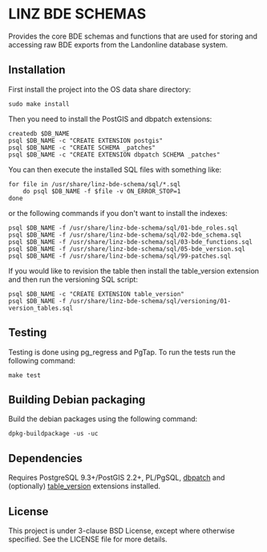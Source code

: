 LINZ BDE SCHEMAS
================

Provides the core BDE schemas and functions that are used for storing
and accessing raw BDE exports from the Landonline database system.

Installation
------------

First install the project into the OS data share directory:

```shell
sudo make install
```

Then you need to install the PostGIS and dbpatch extensions:

```shell
createdb $DB_NAME
psql $DB_NAME -c "CREATE EXTENSION postgis"
psql $DB_NAME -c "CREATE SCHEMA _patches"
psql $DB_NAME -c "CREATE EXTENSION dbpatch SCHEMA _patches"
```

You can then execute the installed SQL files with something like:

```shell
for file in /usr/share/linz-bde-schema/sql/*.sql
    do psql $DB_NAME -f $file -v ON_ERROR_STOP=1
done
```

or the following commands if you don't want to install the indexes:

```shell
psql $DB_NAME -f /usr/share/linz-bde-schema/sql/01-bde_roles.sql
psql $DB_NAME -f /usr/share/linz-bde-schema/sql/02-bde_schema.sql
psql $DB_NAME -f /usr/share/linz-bde-schema/sql/03-bde_functions.sql
psql $DB_NAME -f /usr/share/linz-bde-schema/sql/05-bde_version.sql
psql $DB_NAME -f /usr/share/linz-bde-schema/sql/99-patches.sql
```

If you would like to revision the table then install the table_version extension
and then run the versioning SQL script:

```shell
psql $DB_NAME -c "CREATE EXTENSION table_version"
psql $DB_NAME -f /usr/share/linz-bde-schema/sql/versioning/01-version_tables.sql
```

Testing
-------

Testing is done using pg_regress and PgTap. To run the tests run the following command:

```shell
make test
```

Building Debian packaging
--------------------------

Build the debian packages using the following command:

```shell
dpkg-buildpackage -us -uc
```

Dependencies
------------

Requires PostgreSQL 9.3+/PostGIS 2.2+, PL/PgSQL, [dbpatch](https://github.com/linz/postgresql-dbpatch) and (optionally)
[table_version](https://github.com/linz/postgresql-tableversion) extensions installed.

License
---------------------
This project is under 3-clause BSD License, except where otherwise specified.
See the LICENSE file for more details.
